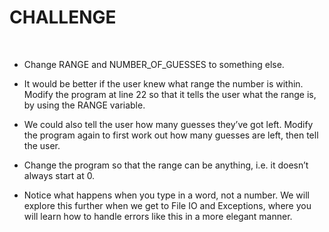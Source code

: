 CHALLENGE
=========

 

-   Change RANGE and NUMBER\_OF\_GUESSES to something else.

-   It would be better if the user knew what range the number is within. Modify
    the program at line 22 so that it tells the user what the range is, by using
    the RANGE variable.

-   We could also tell the user how many guesses they’ve got left. Modify the
    program again to first work out how many guesses are left, then tell the
    user.

-   Change the program so that the range can be anything, i.e. it doesn’t always
    start at 0.

-   Notice what happens when you type in a word, not a number. We will explore
    this further when we get to File IO and Exceptions, where you will learn how
    to handle errors like this in a more elegant manner.

 
